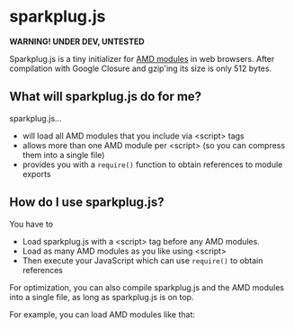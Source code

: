 sparkplug.js
============

<strong>WARNING! UNDER DEV, UNTESTED</strong>

Sparkplug.js is a tiny initializer for <a href="https://github.com/amdjs/amdjs-api/wiki/AMD">AMD modules</a>
in web browsers. 
After compilation with Google Closure and gzip'ing its size is only 512 bytes.

## What will sparkplug.js do for me?

sparkplug.js...
* will load all AMD modules that you include via &lt;script> tags
* allows more than one AMD module per &lt;script> (so you can compress them into a single file)
* provides you with a <code>require()</code> function to obtain references to module exports

## How do I use sparkplug.js?

You have to
* Load sparkplug.js with a &lt;script> tag before any AMD modules.
* Load as many AMD modules as you like using &lt;script>
* Then execute your JavaScript which can use <code>require()</code> to obtain references

For optimization, you can also compile sparkplug.js and the AMD modules into a single file, as long as sparkplug.js is on top.

For example, you can load AMD modules like that:
	<script src="sparkplug.js" />
	<script src="minified.js" />
	<script src="someotherlib.js" />
	
	<script>
		var $ = require("minified");
		// do something
	</script>

You could also define your main code as AMD module and start it with a simple require.
	<script src="sparkplug.js" />
	<script src="minified.js" />
	<script src="someotherlib.js" />
	
	<script>
		define("main", function(require) {
			var $ = require("minified");
			// do something
		});
		require("main"); // start the main module
	</script>

Of course, your application code can and usually should be put into a separate script file.


## Limitations

Sparkplug.js has some limitations:
* All AMD modules <strong>must define an id</strong>, because sparkplug.js does work on a file basis
* sparkplug.js will not load files given to <code>require()</code>, only modules that called <code>define()</code> with their id
* sparkplug.js does not load/initialize asynchronously.

Sparkplug.js is best suited for smaller projects that benefit from having only one or two files. Large JavaScript applications, which I would
consider everything over 50kByte, should consider using one of the more sophisticated loaders such as curl.js or require.js.


## API

sparkplug.js provides two global functions:
* 	<code>define()</code> implements the full API described in the <a href="https://github.com/amdjs/amdjs-api/wiki/AMD">AMD wiki</a>, but
  	note that modules must provide an ID in order for sparkplug.js to find them. 
  	
  	<code>define()</code> will also provide the symbols
  	<code>require</code>, <code>exports</code> and <code>module</code> to AMD modules, if requires by their dependencies.
* 	<code>require()</code> implements the CommonJS Modules/1.1.1 syntax as well as the extensions 
  	<a href="https://github.com/amdjs/amdjs-api/wiki/require">required by AMD</a>. 
  	
  	In other words, both syntax variants
  	<code>require(string)</code> and <code>require(array, callback)</code> will work. <code>require(string)</code> will work fine
  	in a global context, even though this is not required by AMD, and as long as you use sparkplug.js there are no disadvantages by
  	using this simple variant - sparkplug.js does not load asynchronously, so callbacks are not needed.
  
 

